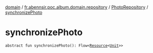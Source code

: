 [domain](../../index.md) / [fr.abennsir.poc.album.domain.repository](../index.md) / [PhotoRepository](index.md) / [synchronizePhoto](./synchronize-photo.md)

# synchronizePhoto

`abstract fun synchronizePhoto(): Flow<`[`Resource`](../../fr.abennsir.poc.album.domain.data/-resource/index.md)`<`[`Unit`](https://kotlinlang.org/api/latest/jvm/stdlib/kotlin/-unit/index.html)`>>`